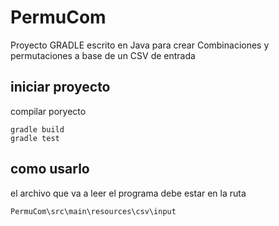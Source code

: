# PermuCom

Proyecto GRADLE escrito en Java para crear Combinaciones y permutaciones a base de un CSV de entrada
 
 ## iniciar proyecto
 compilar poryecto  
    
    gradle build
    gradle test
 
 ## como usarlo
 el archivo que va a leer el programa debe estar en la ruta  
 
    PermuCom\src\main\resources\csv\input
    
 